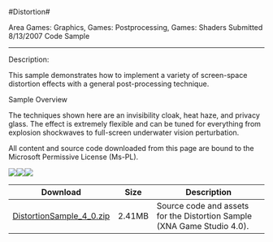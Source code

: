 #Distortion#

Area
Games: Graphics, Games: Postprocessing, Games: Shaders
Submitted
8/13/2007
Code Sample

---

Description:

This sample demonstrates how to implement a variety of screen-space distortion effects with a general post-processing technique.

Sample Overview

The techniques shown here are an invisibility cloak, heat haze, and privacy glass. The effect is extremely flexible and can be tuned for everything from explosion shockwaves to full-screen underwater vision perturbation.


All content and source code downloaded from this page are bound to the Microsoft Permissive License (Ms-PL).

![](https://github.com/nkast/XNAGameStudio/blob/master/Images/XNA_Distortion_01_small.jpg)![](https://github.com/nkast/XNAGameStudio/blob/master/Images/XNA_Distortion_02_small.jpg)![](https://github.com/nkast/XNAGameStudio/blob/master/Images/XNA_Distortion_03_small.jpg)

		

Download | Size | Description
---|---|---|
[DistortionSample_4_0.zip](https://github.com/nkast/XNAGameStudio/blob/master/Samples/DistortionSample_4_0.zip?raw=true) | 2.41MB | Source code and assets for the Distortion Sample (XNA Game Studio 4.0). 